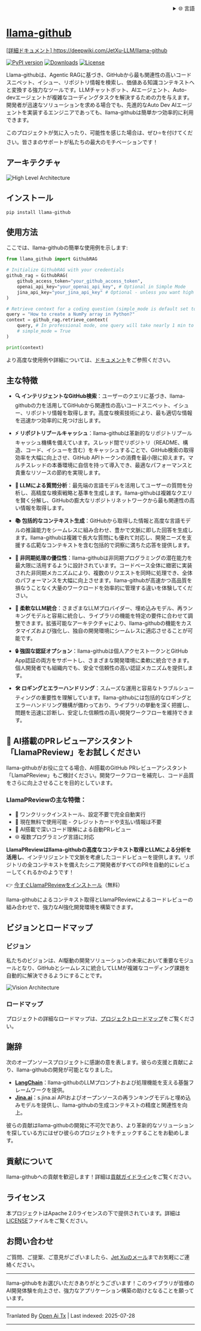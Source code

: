 
<div align="right">
  <details>
    <summary >🌐 言語</summary>
    <div>
      <div align="center">
        <a href="https://openaitx.github.io/view.html?user=JetXu-LLM&project=llama-github&lang=en">English</a>
        | <a href="https://openaitx.github.io/view.html?user=JetXu-LLM&project=llama-github&lang=zh-CN">简体中文</a>
        | <a href="https://openaitx.github.io/view.html?user=JetXu-LLM&project=llama-github&lang=zh-TW">繁體中文</a>
        | <a href="https://openaitx.github.io/view.html?user=JetXu-LLM&project=llama-github&lang=ja">日本語</a>
        | <a href="https://openaitx.github.io/view.html?user=JetXu-LLM&project=llama-github&lang=ko">한국어</a>
        | <a href="https://openaitx.github.io/view.html?user=JetXu-LLM&project=llama-github&lang=hi">हिन्दी</a>
        | <a href="https://openaitx.github.io/view.html?user=JetXu-LLM&project=llama-github&lang=th">ไทย</a>
        | <a href="https://openaitx.github.io/view.html?user=JetXu-LLM&project=llama-github&lang=fr">Français</a>
        | <a href="https://openaitx.github.io/view.html?user=JetXu-LLM&project=llama-github&lang=de">Deutsch</a>
        | <a href="https://openaitx.github.io/view.html?user=JetXu-LLM&project=llama-github&lang=es">Español</a>
        | <a href="https://openaitx.github.io/view.html?user=JetXu-LLM&project=llama-github&lang=it">Italiano</a>
        | <a href="https://openaitx.github.io/view.html?user=JetXu-LLM&project=llama-github&lang=ru">Русский</a>
        | <a href="https://openaitx.github.io/view.html?user=JetXu-LLM&project=llama-github&lang=pt">Português</a>
        | <a href="https://openaitx.github.io/view.html?user=JetXu-LLM&project=llama-github&lang=nl">Nederlands</a>
        | <a href="https://openaitx.github.io/view.html?user=JetXu-LLM&project=llama-github&lang=pl">Polski</a>
        | <a href="https://openaitx.github.io/view.html?user=JetXu-LLM&project=llama-github&lang=ar">العربية</a>
        | <a href="https://openaitx.github.io/view.html?user=JetXu-LLM&project=llama-github&lang=fa">فارسی</a>
        | <a href="https://openaitx.github.io/view.html?user=JetXu-LLM&project=llama-github&lang=tr">Türkçe</a>
        | <a href="https://openaitx.github.io/view.html?user=JetXu-LLM&project=llama-github&lang=vi">Tiếng Việt</a>
        | <a href="https://openaitx.github.io/view.html?user=JetXu-LLM&project=llama-github&lang=id">Bahasa Indonesia</a>
        | <a href="https://openaitx.github.io/view.html?user=JetXu-LLM&project=llama-github&lang=as">অসমীয়া</
      </div>
    </div>
  </details>
</div>

# llama-github

[詳細ドキュメント] https://deepwiki.com/JetXu-LLM/llama-github

[![PyPI version](https://badge.fury.io/py/llama-github.svg)](https://badge.fury.io/py/llama-github)
[![Downloads](https://static.pepy.tech/badge/Llama-github)](https://pepy.tech/project/Llama-github)
[![License](https://img.shields.io/badge/License-Apache%202.0-blue.svg)](https://opensource.org/licenses/Apache-2.0)

Llama-githubは、Agentic RAGに基づき、GitHubから最も関連性の高いコードスニペット、イシュー、リポジトリ情報を検索し、価値ある知識コンテキストへと変換する強力なツールです。LLMチャットボット、AIエージェント、Auto-devエージェントが複雑なコーディングタスクを解決するための力を与えます。開発者が迅速なソリューションを求める場合でも、先進的なAuto Dev AIエージェントを実装するエンジニアであっても、llama-githubは簡単かつ効率的に利用できます。

このプロジェクトが気に入ったり、可能性を感じた場合は、ぜひ⭐️を付けてください。皆さまのサポートが私たちの最大のモチベーションです！

## アーキテクチャ
![High Level Architecture](https://raw.githubusercontent.com/JetXu-LLM/llama-github/main/./docs/high_level_architecture.drawio.svg)

## インストール
```
pip install llama-github
```

## 使用方法

ここでは、llama-githubの簡単な使用例を示します:

```python
from llama_github import GithubRAG

# Initialize GithubRAG with your credentials
github_rag = GithubRAG(
    github_access_token="your_github_access_token", 
    openai_api_key="your_openai_api_key", # Optional in Simple Mode
    jina_api_key="your_jina_api_key" # Optional - unless you want high concurrency production deployment (s.jina.ai API will be used in llama-github)
)

# Retrieve context for a coding question (simple_mode is default set to False)
query = "How to create a NumPy array in Python?"
context = github_rag.retrieve_context(
    query, # In professional mode, one query will take nearly 1 min to generate final contexts. You could set log level to INFO to monitor the retrieval progress
    # simple_mode = True
)

print(context)
```
より高度な使用例や詳細については、[ドキュメント](https://raw.githubusercontent.com/JetXu-LLM/llama-github/main/docs/usage.md)をご参照ください。

## 主な特徴

- **🔍 インテリジェントなGitHub検索**：ユーザーのクエリに基づき、llama-githubの力を活用してGitHubから関連性の高いコードスニペット、イシュー、リポジトリ情報を取得します。高度な検索技術により、最も適切な情報を迅速かつ効率的に見つけ出します。

- **⚡ リポジトリプールキャッシュ**：llama-githubは革新的なリポジトリプールキャッシュ機構を備えています。スレッド間でリポジトリ（README、構造、コード、イシューを含む）をキャッシュすることで、GitHub検索の取得効率を大幅に向上させ、GitHub APIトークンの消費を最小限に抑えます。マルチスレッドの本番環境に自信を持って導入でき、最適なパフォーマンスと貴重なリソースの節約を実現します。

- **🧠 LLMによる質問分析**：最先端の言語モデルを活用してユーザーの質問を分析し、高精度な検索戦略と基準を生成します。llama-githubは複雑なクエリを賢く分解し、GitHubの膨大なリポジトリネットワークから最も関連性の高い情報を取得します。

- **📚 包括的なコンテキスト生成**：GitHubから取得した情報と高度な言語モデルの推論能力をシームレスに組み合わせ、豊かで文脈に即した回答を生成します。llama-githubは複雑で長大な質問にも優れて対応し、開発ニーズを支援する広範なコンテキストを含む包括的で洞察に満ちた応答を提供します。

- **🚀 非同期処理の優位性**：llama-githubは非同期プログラミングの潜在能力を最大限に活用するように設計されています。コードベース全体に緻密に実装された非同期メカニズムにより、複数のリクエストを同時に処理でき、全体のパフォーマンスを大幅に向上させます。llama-githubが高速かつ高品質を損なうことなく大量のワークロードを効率的に管理する違いを体験してください。

- **🔧 柔軟なLLM統合**：さまざまなLLMプロバイダー、埋め込みモデル、再ランキングモデルと容易に統合し、ライブラリの機能を特定の要件に合わせて調整できます。拡張可能なアーキテクチャにより、llama-githubの機能をカスタマイズおよび強化し、独自の開発環境にシームレスに適応させることが可能です。

- **🔒 強固な認証オプション**：llama-githubは個人アクセストークンとGitHub App認証の両方をサポートし、さまざまな開発環境に柔軟に統合できます。個人開発者でも組織内でも、安全で信頼性の高い認証メカニズムを提供します。

- **🛠️ ロギングとエラーハンドリング**：スムーズな運用と容易なトラブルシューティングの重要性を理解しています。llama-githubには包括的なロギングとエラーハンドリング機構が備わっており、ライブラリの挙動を深く把握し、問題を迅速に診断し、安定した信頼性の高い開発ワークフローを維持できます。

## 🤖 AI搭載のPRレビューアシスタント「LlamaPReview」をお試しください

llama-githubがお役に立てる場合、AI搭載のGitHub PRレビューアシスタント「LlamaPReview」もご検討ください。開発ワークフローを補完し、コード品質をさらに向上させることを目的としています。

### LlamaPReviewの主な特徴：
- 🚀 ワンクリックインストール、設定不要で完全自動実行
- 💯 現在無料で使用可能 - クレジットカードや支払い情報は不要
- 🧠 AI搭載で深いコード理解による自動PRレビュー
- 🌐 複数プログラミング言語に対応

**LlamaPReviewはllama-githubの高度なコンテキスト取得とLLMによる分析を活用し**、インテリジェントで文脈を考慮したコードレビューを提供します。リポジトリの全コンテキストを備えたシニア開発者がすべてのPRを自動的にレビューしてくれるかのようです！

👉 [今すぐLlamaPReviewをインストール](https://github.com/marketplace/llamapreview/)（無料）

llama-githubによるコンテキスト取得とLlamaPReviewによるコードレビューの組み合わせで、強力なAI強化開発環境を構築できます。

## ビジョンとロードマップ

### ビジョン

私たちのビジョンは、AI駆動の開発ソリューションの未来において重要なモジュールとなり、GitHubとシームレスに統合してLLMが複雑なコーディング課題を自動的に解決できるようにすることです。

![Vision Architecture](https://raw.githubusercontent.com/JetXu-LLM/llama-github/main/./docs/vision.drawio.svg)

### ロードマップ

プロジェクトの詳細なロードマップは、[プロジェクトロードマップ](https://github.com/users/JetXu-LLM/projects/2)をご覧ください。

## 謝辞

次のオープンソースプロジェクトに感謝の意を表します。彼らの支援と貢献により、llama-githubの開発が可能となりました。

- **[LangChain](https://github.com/langchain-ai/langchain)**：llama-githubのLLMプロンプトおよび処理機能を支える基盤フレームワークを提供。
- **[Jina.ai](https://github.com/jina-ai/reader)**：s.jina.ai APIおよびオープンソースの再ランキングモデルと埋め込みモデルを提供し、llama-githubの生成コンテキストの精度と関連性を向上。

彼らの貢献はllama-githubの開発に不可欠であり、より革新的なソリューションを探している方にはぜひ彼らのプロジェクトをチェックすることをお勧めします。

## 貢献について

llama-githubへの貢献を歓迎します！詳細は[貢献ガイドライン](https://raw.githubusercontent.com/JetXu-LLM/llama-github/main/CONTRIBUTING.md)をご覧ください。

## ライセンス

本プロジェクトはApache 2.0ライセンスの下で提供されています。詳細は[LICENSE](LICENSE)ファイルをご覧ください。

## お問い合わせ

ご質問、ご提案、ご意見がございましたら、[Jet Xuのメール](https://raw.githubusercontent.com/JetXu-LLM/llama-github/main/mailto:Voldemort.xu@foxmail.com)までお気軽にご連絡ください。

---

llama-githubをお選びいただきありがとうございます！このライブラリが皆様のAI開発体験を向上させ、強力なアプリケーション構築の助けとなることを願っています。



---

Tranlated By [Open Ai Tx](https://github.com/OpenAiTx/OpenAiTx) | Last indexed: 2025-07-28

---